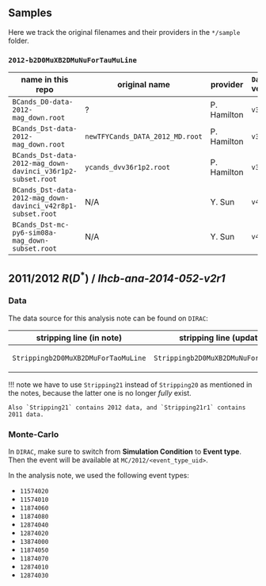 ## Samples
Here we track the original filenames and their providers in the `*/sample`
folder.

### `2012-b2D0MuXB2DMuNuForTauMuLine`

| name in this repo | original name | provider | `DaVinci` version | MD5 sum |
|---|---|---|---|---|
| `BCands_D0-data-2012-mag_down.root` | ? | P. Hamilton | `v36r1p2` | `73bfbc7b9d0e1eea19572fa42b28ebc6` |
| `BCands_Dst-data-2012-mag_down.root` | `newTFYCands_DATA_2012_MD.root` | P. Hamilton | `v36r1p2` | `16c4750761d75b8b37e5bff521139887` |
| `BCands_Dst-data-2012-mag_down-davinci_v36r1p2-subset.root` | `ycands_dvv36r1p2.root` | P. Hamilton | `v36r1p2` | `fdb64ca03803a363c484934cff338986` |
| `BCands_Dst-data-2012-mag_down-davinci_v42r8p1-subset.root` | N/A | Y. Sun | `v42r8p1` | `23348a3bbdbe0ba09b1a3b22f2833614` |
| `BCands_Dst-mc-py6-sim08a-mag_down-subset.root` | N/A | Y. Sun | `v42r8p1` | `c71b1386b662a7b9b4bb7002ab89a9b9` |


## 2011/2012 $R(D^*)$ / _lhcb-ana-2014-052-v2r1_
### Data
The data source for this analysis note can be found on `DIRAC`:

| stripping line (in note) | stripping line (updated) | `DIRAC` path |
|---|---|---|
| `Strippingb2D0MuXB2DMuForTaoMuLine` | `Strippingb2D0MuXB2DMuNuForTauMuLine` | `/LHCb/Collision12/Beam4000GeV-VeloClosed-Mag{Down,Up}/Real Data/Reco14/Stripping21/90000000/SEMILEPTONIC.DST`

!!! note
    we have to use `Stripping21` instead of `Stripping20` as mentioned in the
    notes, because the latter one is no longer _fully_ exist.

    Also `Stripping21` contains 2012 data, and `Stripping21r1` contains 2011 data.

### Monte-Carlo
In `DIRAC`, make sure to switch from **Simulation Condition** to **Event type**. Then the event will be available at `MC/2012/<event_type_uid>`.

In the analysis note, we used the following event types:

* `11574020`
* `11574010`
* `11874060`
* `11874080`
* `12874040`
* `12874020`
* `13874000`
* `11874050`
* `11874070`
* `12874010`
* `12874030`
